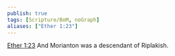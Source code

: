 ```yaml
---
publish: true
tags: [Scripture/BoM, noGraph]
aliases: ["Ether 1:23"]
---
```

[Ether 1:23](https://churchofjesuschrist.org/study/scriptures/bofm/ether/1?lang=eng&id=p23#p23) And Morianton was a descendant of Riplakish.
